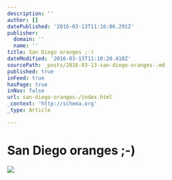 ```yaml
---
description: ''
author: []
datePublished: '2016-03-13T11:16:06.291Z'
publisher:
  domain: ''
  name: ''
title: San Diego oranges ;-)
dateModified: '2016-03-13T11:10:20.410Z'
sourcePath: _posts/2016-03-13-san-diego-oranges-.md
published: true
inFeed: true
hasPage: true
inNav: false
url: san-diego-oranges-/index.html
_context: 'http://schema.org'
_type: Article

---
```

# San Diego oranges ;-)
![](https://the-grid-user-content.s3-us-west-2.amazonaws.com/446cbf16-ad2c-4128-9390-512630450614.png)